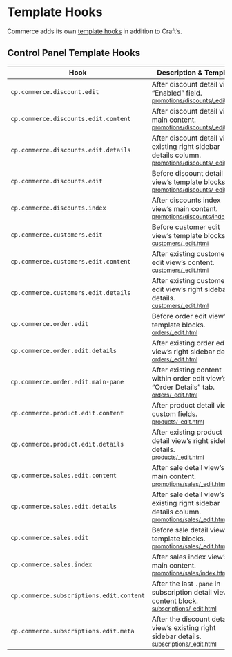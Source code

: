 # Template Hooks

Commerce adds its own [template hooks](/4.x/extend/template-hooks.md) in addition to Craft’s.

## Control Panel Template Hooks

| Hook                                     | Description & Template
| ---------------------------------------- | ----------------------
| `cp.commerce.discount.edit`              | After discount detail view’s “Enabled” field.<br><small>[promotions/discounts/_edit.html](https://github.com/craftcms/commerce/blob/main/src/templates/promotions/discounts/_edit.html)</small>
| `cp.commerce.discounts.edit.content`     | After discount detail view’s main content.<br><small>[promotions/discounts/_edit.html](https://github.com/craftcms/commerce/blob/main/src/templates/promotions/discounts/_edit.html)</small>
| `cp.commerce.discounts.edit.details`     | After discount detail view’s existing right sidebar details column.<br><small>[promotions/discounts/_edit.html](https://github.com/craftcms/commerce/blob/main/src/templates/promotions/discounts/_edit.html)</small>
| `cp.commerce.discounts.edit`             | Before discount detail view’s template blocks.<br><small>[promotions/discounts/_edit.html](https://github.com/craftcms/commerce/blob/main/src/templates/promotions/discounts/_edit.html)</small>
| `cp.commerce.discounts.index`            | After discounts index view’s main content.<br><small>[promotions/discounts/index.html](https://github.com/craftcms/commerce/blob/main/src/templates/promotions/discounts/index.html)</small>
| `cp.commerce.customers.edit`             | Before customer edit view’s template blocks.<br><small>[customers/_edit.html](https://github.com/craftcms/commerce/blob/main/src/templates/customers/_edit.html)</small>
| `cp.commerce.customers.edit.content`     | After existing customer edit view’s content.<br><small>[customers/_edit.html](https://github.com/craftcms/commerce/blob/main/src/templates/customers/_edit.html)</small>
| `cp.commerce.customers.edit.details`     | After existing customer edit view’s right sidebar details.<br><small>[customers/_edit.html](https://github.com/craftcms/commerce/blob/main/src/templates/customers/_edit.html)</small>
| `cp.commerce.order.edit`                 | Before order edit view’s template blocks.<br><small>[orders/_edit.html](https://github.com/craftcms/commerce/blob/main/src/templates/orders/_edit.html)</small>
| `cp.commerce.order.edit.details`         | After existing order edit view’s right sidebar details.<br><small>[orders/_edit.html](https://github.com/craftcms/commerce/blob/main/src/templates/orders/_edit.html)</small>
| `cp.commerce.order.edit.main-pane`       | After existing content within order edit view’s “Order Details” tab.<br><small>[orders/_edit.html](https://github.com/craftcms/commerce/blob/main/src/templates/orders/_edit.html)</small>
| `cp.commerce.product.edit.content`       | After product detail view’s custom fields.<br><small>[products/_edit.html](https://github.com/craftcms/commerce/blob/main/src/templates/products/_edit.html)</small>
| `cp.commerce.product.edit.details`       | After existing product detail view’s right sidebar details.<br><small>[products/_edit.html](https://github.com/craftcms/commerce/blob/main/src/templates/products/_edit.html)</small>
| `cp.commerce.sales.edit.content`         | After sale detail view’s main content.<br><small>[promotions/sales/_edit.html](https://github.com/craftcms/commerce/blob/main/src/templates/promotions/sales/_edit.html)</small>
| `cp.commerce.sales.edit.details`         | After sale detail view’s existing right sidebar details column.<br><small>[promotions/sales/_edit.html](https://github.com/craftcms/commerce/blob/main/src/templates/promotions/sales/_edit.html)</small>
| `cp.commerce.sales.edit`                 | Before sale detail view’s template blocks.<br><small>[promotions/sales/_edit.html](https://github.com/craftcms/commerce/blob/main/src/templates/promotions/sales/_edit.html)</small>
| `cp.commerce.sales.index`                | After sales index view’s main content.<br><small>[promotions/sales/index.html](https://github.com/craftcms/commerce/blob/main/src/templates/promotions/sales/index.html)</small>
| `cp.commerce.subscriptions.edit.content` | After the last `.pane` in subscription detail view’s content block.<br><small>[subscriptions/_edit.html](https://github.com/craftcms/commerce/blob/main/src/templates/subscriptions/_edit.html)</small>
| `cp.commerce.subscriptions.edit.meta`    | After the discount detail view’s existing right sidebar details.<br><small>[subscriptions/_edit.html](https://github.com/craftcms/commerce/blob/main/src/templates/subscriptions/_edit.html)</small>
